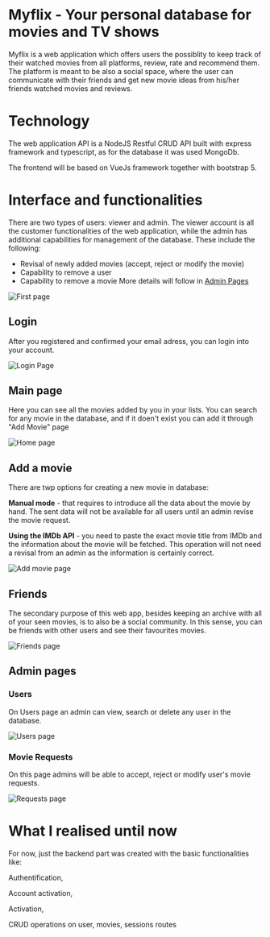 # Myflix - Your personal database for movies and TV shows
Myflix is a web application which offers users the possiblity to keep track of their watched movies from all platforms, review, rate and recommend them. The platform is meant to be also a social space, where the user can communicate with their friends and get new movie ideas from his/her friends watched movies and reviews.

# Technology
  
  The web application API is a NodeJS Restful CRUD API built with express framework and typescript, as for the database it was used MongoDb.
  
  The frontend will be based on VueJs framework together with bootstrap 5.

# Interface and functionalities

There are two types of users: viewer and admin. The viewer account is all the customer functionalities of the web application, while the admin has additional capabilities for management of the database. These include the following:
  * Revisal of newly added movies (accept, reject or modify the movie)
  * Capability to remove a user
  * Capability to remove a movie
 More details will follow in [Admin Pages](#admin-pages)

![First page](https://user-images.githubusercontent.com/61846679/148544865-3732e07b-1974-484c-b808-6ba1e6641ab7.png)

## Login

After you registered and confirmed your email adress, you can login into your account.

![Login Page](https://user-images.githubusercontent.com/61846679/148546055-1562595c-f101-45e3-aeff-ef9f9f818c8a.png)

## Main page
 
 Here you can see all the movies added by you in your lists. You can search for any movie in the database, and if it doen't exist you can add it through "Add Movie" page
 
 ![Home page](https://user-images.githubusercontent.com/61846679/148546694-61e2b537-85e9-4e42-857f-6dcc4e94ea8b.png)
 
## Add a movie
 There are twp options for creating a new movie in database: 
  
  **Manual mode** - that requires to introduce all the data about the movie by hand. The sent data will not be available for all users until an admin revise the movie request.
  
  **Using the IMDb API** - you need to paste the exact movie title from IMDb and the information about the movie will be fetched. This operation will not need a revisal from an admin as the information is certainly correct.
  
![Add movie page](https://user-images.githubusercontent.com/61846679/148548138-b5650ce0-1e3d-47dd-abd3-6027b96c866c.png)

## Friends

The secondary purpose of this web app, besides keeping an archive with all of your seen movies, is to also be a social community. In this sense, you can be friends with other users and see their favourites movies.

![Friends page](https://user-images.githubusercontent.com/61846679/148549658-ca91f256-0ca0-4854-ace9-a45c2bcb654c.png)

## Admin pages

### Users

On Users page an admin can view, search or delete any user in the database.

![Users page](https://user-images.githubusercontent.com/61846679/148549810-92750a86-4db4-46bb-abf8-2c41e8dd67c9.png)

### Movie Requests

On this page admins will be able to accept, reject or modify user's movie requests.

![Requests page](https://user-images.githubusercontent.com/61846679/148550033-c0dbc119-7d8a-4c3e-929a-144dfacf053f.png)

# What I realised until now

For now, just the backend part was created with the basic functionalities like:

Authentification,

Account activation,

Activation,

CRUD operations on user, movies, sessions routes






